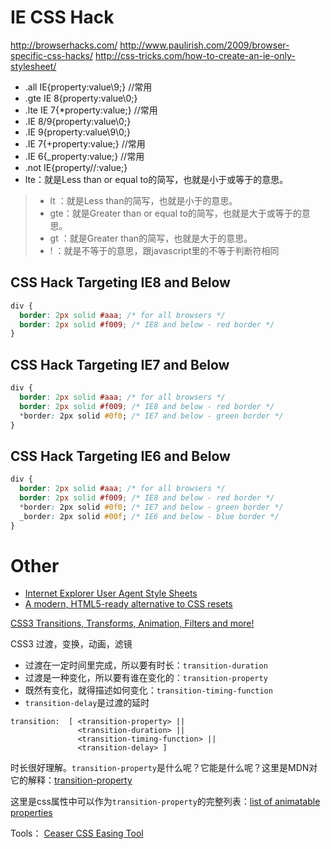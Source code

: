 IE CSS Hack 
===========
http://browserhacks.com/
http://www.paulirish.com/2009/browser-specific-css-hacks/
http://css-tricks.com/how-to-create-an-ie-only-stylesheet/

- .all IE{property:value\9;} //常用
- .gte IE 8{property:value\0;}
- .lte IE 7{*property:value;} //常用
- .IE 8/9{property:value\0;}
- .IE 9{property:value\9\0;}
- .IE 7{+property:value;} //常用
- .IE 6{_property:value;} //常用
- .not IE{property//:value;}
- lte：就是Less than or equal to的简写，也就是小于或等于的意思。

>- lt ：就是Less than的简写，也就是小于的意思。
>- gte：就是Greater than or equal to的简写，也就是大于或等于的意思。
>- gt ：就是Greater than的简写，也就是大于的意思。
>- !  ：就是不等于的意思，跟javascript里的不等于判断符相同

CSS Hack Targeting IE8 and Below
----
```css
div {
  border: 2px solid #aaa; /* for all browsers */
  border: 2px solid #f009; /* IE8 and below - red border */
}
```

CSS Hack Targeting IE7 and Below
----
```css
div {
  border: 2px solid #aaa; /* for all browsers */
  border: 2px solid #f009; /* IE8 and below - red border */
  *border: 2px solid #0f0; /* IE7 and below - green border */
}
```

CSS Hack Targeting IE6 and Below
----
```css
div {
  border: 2px solid #aaa; /* for all browsers */
  border: 2px solid #f009; /* IE8 and below - red border */
  *border: 2px solid #0f0; /* IE7 and below - green border */
  _border: 2px solid #00f; /* IE6 and below - blue border */
}
```

Other
=====

- [Internet Explorer User Agent Style Sheets](http://www.iecss.com/)
- [A modern, HTML5-ready alternative to CSS resets](http://necolas.github.io/normalize.css/)

[CSS3 Transitions, Transforms, Animation, Filters and more!](http://css3.bradshawenterprises.com/)

CSS3 过渡，变换，动画，滤镜

- 过渡在一定时间里完成，所以要有时长：`transition-duration`
- 过渡是一种变化，所以要有谁在变化的：`transition-property`
- 既然有变化，就得描述如何变化：`transition-timing-function`
- `transition-delay`是过渡的延时

```
transition:  [ <transition-property> ||
               <transition-duration> ||
               <transition-timing-function> ||
               <transition-delay> ]
```

时长很好理解。`transition-property`是什么呢？它能是什么呢？这里是MDN对它的解释：[transition-property](https://developer.mozilla.org/en-US/docs/Web/CSS/transition-property)

这里是css属性中可以作为`transition-property`的完整列表：[list of animatable properties](https://developer.mozilla.org/en-US/docs/Web/CSS/CSS_animated_properties?redirectlocale=en-US&redirectslug=CSS%2FCSS_animated_properties)



Tools：
[Ceaser CSS Easing Tool](http://matthewlein.com/ceaser/)
